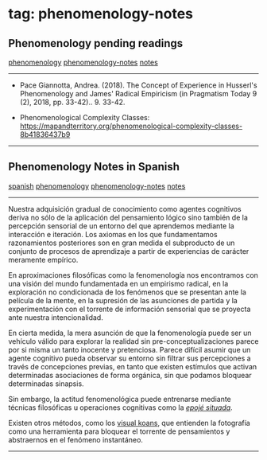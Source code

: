 
# tag: phenomenology-notes


## Phenomenology pending readings

  <a class="tag" href="#!tags/phenomenology.md">phenomenology</a>  <a class="tag" href="#!tags/phenomenology-notes.md">phenomenology-notes</a>  <a class="tag" href="#!tags/notes.md">notes</a>

  --- 



* Pace Giannotta, Andrea. (2018). The Concept of Experience in Husserl's Phenomenology and James' Radical Empiricism (in Pragmatism Today 9 (2), 2018, pp. 33-42).. 9. 33-42. 

* Phenomenological Complexity Classes: https://mapandterritory.org/phenomenological-complexity-classes-8b41836437b9


 --- 


## Phenomenology Notes in Spanish

  <a class="tag" href="#!tags/spanish.md">spanish</a>  <a class="tag" href="#!tags/phenomenology.md">phenomenology</a>  <a class="tag" href="#!tags/phenomenology-notes.md">phenomenology-notes</a>  <a class="tag" href="#!tags/notes.md">notes</a>

  --- 


Nuestra adquisición gradual de conocimiento como agentes cognitivos deriva no sólo de la aplicación del pensamiento lógico sino también de la percepción sensorial de un entorno del que aprendemos mediante la interacción e iteración. Los axiomas en los que fundamentamos razonamientos posteriores son en gran medida el subproducto de un conjunto de procesos de aprendizaje a partir de experiencias de carácter meramente empírico.


En aproximaciones filosóficas como la fenomenología nos encontramos con una visión del mundo fundamentada en un empirismo radical, en la exploración no condicionada de los fenómenos que se presentan ante la película de la mente, en la supresión de las asunciones de partida y la experimentación con el torrente de información sensorial que se proyecta ante nuestra intencionalidad.

En cierta medida, la mera asunción de que la fenomenología puede ser un vehículo válido para explorar la realidad sin pre-conceptualizaciones parece por si misma un tanto inocente y pretenciosa. Parece difícil asumir que un agente cognitivo pueda observar su entorno sin filtrar sus percepciones a través de concepciones previas, en tanto que existen estímulos que activan determinadas asociaciones de forma orgánica, sin que podamos bloquear determinadas sinapsis.

Sin embargo, la actitud fenomenológica puede entrenarse mediante técnicas filosóficas u operaciones cognitivas como la [*epojé situada*](../articles/situated.md).

Existen otros métodos, como los [visual koans](visual_koan.md), que entienden la  fotografía como una herramienta para bloquear el torrente de pensamientos y abstraernos en el fenómeno instantáneo.


 --- 
